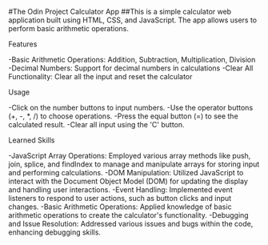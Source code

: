 #The Odin Project Calculator App
##This is a simple calculator web application built using HTML, CSS, and JavaScript. The app allows users to perform basic arithmetic operations.

Features

-Basic Arithmetic Operations: Addition, Subtraction, Multiplication, Division
-Decimal Numbers: Support for decimal numbers in calculations
-Clear All Functionality: Clear all the input and reset the calculator

Usage

-Click on the number buttons to input numbers.
-Use the operator buttons (+, -, \*, /) to choose operations.
-Press the equal button (=) to see the calculated result.
-Clear all input using the 'C' button.

Learned Skills

-JavaScript Array Operations: Employed various array methods like push, join, splice, and findIndex to manage and manipulate arrays for storing input and performing calculations.
-DOM Manipulation: Utilized JavaScript to interact with the Document Object Model (DOM) for updating the display and handling user interactions.
-Event Handling: Implemented event listeners to respond to user actions, such as button clicks and input changes.
-Basic Arithmetic Operations: Applied knowledge of basic arithmetic operations to create the calculator's functionality.
-Debugging and Issue Resolution: Addressed various issues and bugs within the code, enhancing debugging skills.
